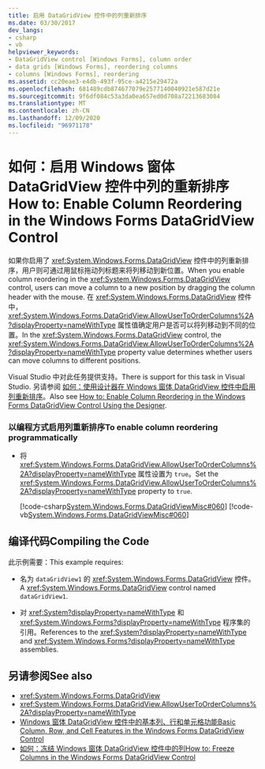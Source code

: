 ```yaml
---
title: 启用 DataGridView 控件中的列重新排序
ms.date: 03/30/2017
dev_langs:
- csharp
- vb
helpviewer_keywords:
- DataGridView control [Windows Forms], column order
- data grids [Windows Forms], reordering columns
- columns [Windows Forms], reordering
ms.assetid: cc20eae3-e4db-493f-95ce-a4215e29472a
ms.openlocfilehash: 681489cdb874677079e2577140040921e587d21e
ms.sourcegitcommit: 9f6df084c53a3da0ea657ed0d708a72213683084
ms.translationtype: MT
ms.contentlocale: zh-CN
ms.lasthandoff: 12/09/2020
ms.locfileid: "96971178"
---
```

# <a name="how-to-enable-column-reordering-in-the-windows-forms-datagridview-control"></a><span data-ttu-id="37998-102">如何：启用 Windows 窗体 DataGridView 控件中列的重新排序</span><span class="sxs-lookup"><span data-stu-id="37998-102">How to: Enable Column Reordering in the Windows Forms DataGridView Control</span></span>
<span data-ttu-id="37998-103">如果你启用了 <xref:System.Windows.Forms.DataGridView> 控件中的列重新排序，用户则可通过用鼠标拖动列标题来将列移动到新位置。</span><span class="sxs-lookup"><span data-stu-id="37998-103">When you enable column reordering in the <xref:System.Windows.Forms.DataGridView> control, users can move a column to a new position by dragging the column header with the mouse.</span></span> <span data-ttu-id="37998-104">在 <xref:System.Windows.Forms.DataGridView> 控件中，<xref:System.Windows.Forms.DataGridView.AllowUserToOrderColumns%2A?displayProperty=nameWithType> 属性值确定用户是否可以将列移动到不同的位置。</span><span class="sxs-lookup"><span data-stu-id="37998-104">In the <xref:System.Windows.Forms.DataGridView> control, the <xref:System.Windows.Forms.DataGridView.AllowUserToOrderColumns%2A?displayProperty=nameWithType> property value determines whether users can move columns to different positions.</span></span>  
  
 <span data-ttu-id="37998-105">Visual Studio 中对此任务提供支持。</span><span class="sxs-lookup"><span data-stu-id="37998-105">There is support for this task in Visual Studio.</span></span>  <span data-ttu-id="37998-106">另请参阅 [如何：使用设计器在 Windows 窗体 DataGridView 控件中启用列重新排序](enable-column-reordering-in-the-datagrid-using-the-designer.md)。</span><span class="sxs-lookup"><span data-stu-id="37998-106">Also see [How to: Enable Column Reordering in the Windows Forms DataGridView Control Using the Designer](enable-column-reordering-in-the-datagrid-using-the-designer.md).</span></span>  
  
### <a name="to-enable-column-reordering-programmatically"></a><span data-ttu-id="37998-107">以编程方式启用列重新排序</span><span class="sxs-lookup"><span data-stu-id="37998-107">To enable column reordering programmatically</span></span>  
  
- <span data-ttu-id="37998-108">将 <xref:System.Windows.Forms.DataGridView.AllowUserToOrderColumns%2A?displayProperty=nameWithType> 属性设置为 `true`。</span><span class="sxs-lookup"><span data-stu-id="37998-108">Set the <xref:System.Windows.Forms.DataGridView.AllowUserToOrderColumns%2A?displayProperty=nameWithType> property to `true`.</span></span>  
  
     [!code-csharp[System.Windows.Forms.DataGridViewMisc#060](~/samples/snippets/csharp/VS_Snippets_Winforms/System.Windows.Forms.DataGridViewMisc/CS/datagridviewmisc.cs#060)]
     [!code-vb[System.Windows.Forms.DataGridViewMisc#060](~/samples/snippets/visualbasic/VS_Snippets_Winforms/System.Windows.Forms.DataGridViewMisc/VB/datagridviewmisc.vb#060)]  
  
## <a name="compiling-the-code"></a><span data-ttu-id="37998-109">编译代码</span><span class="sxs-lookup"><span data-stu-id="37998-109">Compiling the Code</span></span>  
 <span data-ttu-id="37998-110">此示例需要：</span><span class="sxs-lookup"><span data-stu-id="37998-110">This example requires:</span></span>  
  
- <span data-ttu-id="37998-111">名为 `dataGridView1` 的 <xref:System.Windows.Forms.DataGridView> 控件。</span><span class="sxs-lookup"><span data-stu-id="37998-111">A <xref:System.Windows.Forms.DataGridView> control named `dataGridView1`.</span></span>  
  
- <span data-ttu-id="37998-112">对 <xref:System?displayProperty=nameWithType> 和 <xref:System.Windows.Forms?displayProperty=nameWithType> 程序集的引用。</span><span class="sxs-lookup"><span data-stu-id="37998-112">References to the <xref:System?displayProperty=nameWithType> and <xref:System.Windows.Forms?displayProperty=nameWithType> assemblies.</span></span>  
  
## <a name="see-also"></a><span data-ttu-id="37998-113">另请参阅</span><span class="sxs-lookup"><span data-stu-id="37998-113">See also</span></span>

- <xref:System.Windows.Forms.DataGridView>
- <xref:System.Windows.Forms.DataGridView.AllowUserToOrderColumns%2A?displayProperty=nameWithType>
- [<span data-ttu-id="37998-114">Windows 窗体 DataGridView 控件中的基本列、行和单元格功能</span><span class="sxs-lookup"><span data-stu-id="37998-114">Basic Column, Row, and Cell Features in the Windows Forms DataGridView Control</span></span>](basic-column-row-and-cell-features-wf-datagridview-control.md)
- [<span data-ttu-id="37998-115">如何：冻结 Windows 窗体 DataGridView 控件中的列</span><span class="sxs-lookup"><span data-stu-id="37998-115">How to: Freeze Columns in the Windows Forms DataGridView Control</span></span>](how-to-freeze-columns-in-the-windows-forms-datagridview-control.md)
